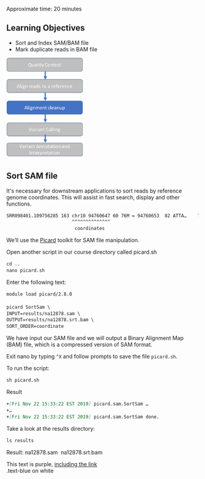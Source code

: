 Approximate time: 20 minutes

## Learning Objectives

- Sort and Index SAM/BAM file
- Mark duplicate reads in BAM file

<img src="../img/workflow_cleanup.png" width="200">

## Sort SAM file

It's necessary for downstream applications to sort reads by reference genome coordinates.
This will assist in fast search, display and other functions.
```markdown
SRR098401.109756285 163 chr10 94760647 60 76M = 94760653  82 ATTA…    ?>@@... 
                        ^^^^^^^^^^^^^^
                         coordinates
```

We’ll use the [Picard](https://broadinstitute.github.io/picard/) toolkit for SAM file manipulation.

Open another script in our course directory called picard.sh
```markdown
cd ..
nano picard.sh
```


Enter the following text:
```markdown
module load picard/2.8.0

picard SortSam \
INPUT=results/na12878.sam \
OUTPUT=results/na12878.srt.bam \
SORT_ORDER=coordinate
```

We have input our SAM file and we will output a Binary Alignment Map (BAM) file, which is a compressed version of SAM format.

Exit nano by typing `^X` and follow prompts to save the file `picard.sh`.

To run the script:
```markdown
sh picard.sh
```


Result 
```markdown
+[Fri Nov 22 15:33:22 EST 2019] picard.sam.SortSam …
+…
+[Fri Nov 22 15:33:22 EST 2019] picard.sam.SortSam done. 
```

Take a look at the results directory:
```markdown
ls results
```

Result:
na12878.sam  
na12878.srt.bam 


<div class="text-purple">This text is purple, <a href="#" class="text-inherit">including the link</a></div>

<div class="text-blue mb-2">
  .text-blue on white
</div>
